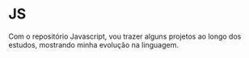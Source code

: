 # JS

Com o repositório Javascript, vou trazer alguns projetos ao longo dos estudos, mostrando minha evolução na linguagem. 

